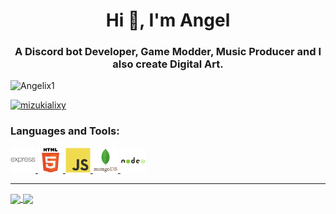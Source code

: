 <h1 align="center">Hi 👋, I'm Angel</h1>
<h3 align="center">A Discord bot Developer, Game Modder, Music Producer and I also create Digital Art.</h3>

<p align="left"> <img src="https://komarev.com/ghpvc/?username=Angelix1&label=Profile%20views&color=0e75b6&style=flat" alt="Angelix1" /> </p>

<p align="left"> <a href="https://twitter.com/AngelTheWolfy" target="blank"><img src="https://img.shields.io/twitter/follow/AngelTheWolfy?logo=twitter&style=for-the-badge" alt="mizukialixy" /></a> </p>

<h3 align="left">Languages and Tools:</h3>
<p align="left"> 
<a href="https://expressjs.com" target="_blank" rel="noreferrer"> <img src="https://raw.githubusercontent.com/devicons/devicon/master/icons/express/express-original-wordmark.svg" alt="express" width="40" height="40"/> </a> 
<a href="https://www.w3.org/html/" target="_blank" rel="noreferrer"> <img src="https://raw.githubusercontent.com/devicons/devicon/master/icons/html5/html5-original-wordmark.svg" alt="html5" width="40" height="40"/> </a> 
<a href="https://developer.mozilla.org/en-US/docs/Web/JavaScript" target="_blank" rel="noreferrer"> <img src="https://raw.githubusercontent.com/devicons/devicon/master/icons/javascript/javascript-original.svg" alt="javascript" width="40" height="40"/> </a> 
<a href="https://www.mongodb.com/" target="_blank" rel="noreferrer"> <img src="https://raw.githubusercontent.com/devicons/devicon/master/icons/mongodb/mongodb-original-wordmark.svg" alt="mongodb" width="40" height="40"/> </a> <a href="https://nodejs.org" target="_blank" rel="noreferrer"> <img src="https://raw.githubusercontent.com/devicons/devicon/master/icons/nodejs/nodejs-original-wordmark.svg" alt="nodejs" width="40" height="40"/> </a> 
</p>
<!--
<h3 align="left">Support:</h3>
<p>
 <a href="https://www.buymeacoffee.com/alixy"> <img align="left" src="https://cdn.buymeacoffee.com/buttons/v2/default-yellow.png" height="50" width="210" alt=" buymeacoffee.com/alixy" /></a> -->
<!-- <a href="https://ko-fi.com/angelix1"> <img align="left" src="https://cdn.ko-fi.com/cdn/kofi3.png?v=3" height="50" width="210" alt="https://ko-fi.com/alixy" /></a></p><br><br> -->

---
<!-- https://ko-fi.com/angelix1 -->
<a href="https://github.com/Angelix1">
  <img align="center" src="https://github-readme-stats.vercel.app/api?username=Angelix1&show_icons=true&hide_border=true&count_private=true&theme=tokyonight" />
</a>
<a href="https://github.com/Angelix1">
  <img align="center" src="https://github-readme-stats.vercel.app/api/top-langs/?username=Angelix1&hide_border=true&layout=compact&theme=tokyonight" />
</a>
